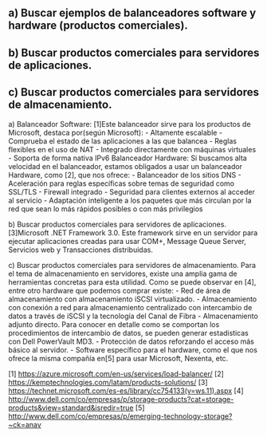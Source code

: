 ## a)  Buscar ejemplos de balanceadores software y hardware (productos comerciales).
## b)  Buscar productos comerciales para servidores de aplicaciones.
## c)  Buscar productos comerciales para servidores de almacenamiento. 

a)  Balanceador Software:
    [1]Este balanceador sirve para los productos de Microsoft, destaca por(según Microsoft):
    - Altamente escalable
    - Comprueba el estado de las aplicaciones a las que balancea
    - Reglas flexibles en el uso de NAT
    - Integrado directamente con máquinas virtuales
    - Soporta de forma nativa IPv6
    Balanceador Hardware:
    Si buscamos alta velocidad en el balanceador, estamos obligados a usar un balanceador Hardware, 
    como [2], que nos ofrece:
    - Balanceador de los sitios DNS
    - Aceleración para reglas específicas sobre temas de seguridad como SSL/TLS
    - Firewall integrado
    - Seguridad para clientes externos al acceder al servicio
    - Adaptación inteligente a los paquetes que más circulan por la red que sean lo más rápidos posibles o 
      con más privilegios
      
      
b)  Buscar productos comerciales para servidores de aplicaciones.
    [3]Microsoft .NET Framework 3.0. Este framework sirve en un servidor para ejecutar aplicaciones creadas para 
    usar COM+, Message Queue Server, Servicios web y Transacciones distribuidas.
    
c)  Buscar productos comerciales para servidores de almacenamiento. 
    Para el tema de almacenamiento en servidores, existe una amplia gama de herramientas concretas
    para esta utilidad.
    Como se puede observar en [4], entre otro hardware que podemos comprar existe:
    - Red de área de almacenamiento con almacenamiento iSCSI virtualizado.
    - Almacenamiento con conexión a red  para almacenamiento centralizado con intercambio de datos a 
      través de iSCSI y la tecnología del Canal de Fibra
    - Almacenamiento adjunto directo. Para conocer en detalle como se comportan los procedimientos de 
      intercambio de datos, se pueden generar estadisticas con Dell PowerVault MD3.
    - Protección de datos reforzando el acceso más básico al servidor.
    - Software específico para el hardware, como el que nos ofrece la misma compañía en[5] para usar 
      Microsoft, Nexenta, etc.
    
    
[1] https://azure.microsoft.com/en-us/services/load-balancer/
[2] https://kemptechnologies.com/latam/products-solutions/
[3] https://technet.microsoft.com/es-es/library/cc754133(v=ws.11).aspx
[4] http://www.dell.com/co/empresas/p/storage-products?cat=storage-products&view=standard&isredir=true
[5] http://www.dell.com/co/empresas/p/emerging-technology-storage?~ck=anav

